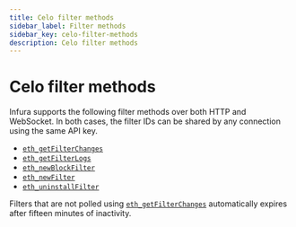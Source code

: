 ```yaml
---
title: Celo filter methods
sidebar_label: Filter methods
sidebar_key: celo-filter-methods
description: Celo filter methods
---
```


# Celo filter methods

Infura supports the following filter methods over both HTTP and WebSocket. In both cases, the filter IDs
can be shared by any connection using the same API key.

- [`eth_getFilterChanges`](eth_getfilterchanges.mdx)
- [`eth_getFilterLogs`](eth_getfilterlogs.mdx)
- [`eth_newBlockFilter`](eth_newblockfilter.mdx)
- [`eth_newFilter`](eth_newfilter.mdx)
- [`eth_uninstallFilter`](eth_uninstallfilter.mdx)

Filters that are not polled using [`eth_getFilterChanges`](eth_getfilterchanges.mdx) automatically
expires after fifteen minutes of inactivity.
